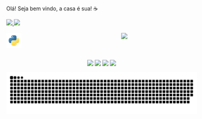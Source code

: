 Olá! Seja bem vindo, a casa é sua! ☕ 
 
<div>
  <a href="https://github.com/Akyllesbarros">
  <img height="180em" src="https://github-readme-stats.vercel.app/api?username=Akyllesbarros&show_icons=true&theme=gotham&include_all_commits=true&count_private=true"/>
  <img height="180em" src="https://github-readme-stats.vercel.app/api/top-langs/?username=Akyllesbarros&langs_count=16&theme=gotham"/>
</div>
<div style="display: inline_block"><br>

  <img align="center" height="40" width='40' src="https://raw.githubusercontent.com/github/explore/5c058a388828bb5fde0bcafd4bc867b5bb3f26f3/topics/python/python.png">
  <img align=right src='https://media.tenor.com/images/73b121d0abbc19c03d09cdc7a2ef5da4/tenor.gif' width='200px'></img>
</div>
 <br>
<div  align="center"> 
  
  <a href="https://www.instagram.com/akyllesbarros/" target="_blank"><img src="https://img.shields.io/badge/-Instagram-%23E4405F?style=for-the-badge&logo=instagram&logoColor=white" target="_blank"></a>
  <a href="https://www.linkedin.com/in/akylles-barros-699922107/" target="_blank"><img src="https://img.shields.io/badge/-LinkedIn-%230077B5?style=for-the-badge&logo=linkedin&logoColor=white" target="_blank"></a> 
  <a href = "mailto:akylles.f.barros@hotmail.com"><img src="https://img.shields.io/badge/Microsoft_Outlook-0078D4?style=for-the-badge&logo=microsoft-outlook&logoColor=white" target="_blank"></a>
  <a href = "https://codepen.io/Akyllesbarros"><img src="https://img.shields.io/badge/Codepen-000000?style=for-the-badge&logo=codepen&logoColor=white" target="_blank"></a>
 
  ![Snake animation](https://github.com/Akyllesbarros/Akyllesbarros/blob/output/github-contribution-grid-snake.svg)
 
</div>
 
